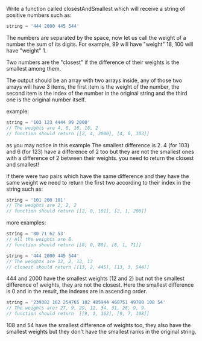 Write a function called closestAndSmallest which will receive a string of positive numbers such as:

```js
string = '444 2000 445 544'
```

The numbers are separated by the space, now let us call the weight of a number the sum of its digits. For example, 99 will have "weight" 18, 100 will have "weight" 1.

Two numbers are the "closest" if the difference of their weights is the smallest among them.

The output should be an array with two arrays inside, any of those two arrays will have 3 items, the first item is the weight of the number, the second item is the index of the number in the original string and the third one is the original number itself.

example:

```js
string = '103 123 4444 99 2000'
// The weights are 4, 6, 16, 18, 2
// function should return [[2, 4, 2000], [4, 0, 103]]
```

as you may notice in this example The smallest difference is 2. 4 (for 103) and 6 (for 123) have a difference of 2 too but they are not the smallest ones with a difference of 2 between their weights. you need to return the closest and smallest!

if there were two pairs which have the same difference and they have the same weight we need to return the first two according to their index in the string such as:

```js
string = '101 200 101'
// The weights are 2, 2, 2
// function should return [[2, 0, 101], [2, 1, 200]]
```

more examples:

```js
string = '80 71 62 53'
// All the weights are 8.
// function should return [[8, 0, 80], [8, 1, 71]]

string = '444 2000 445 544'
// The weights are 12, 2, 13, 13
// closest should return [[13, 2, 445], [13, 3, 544]]
```

444 and 2000 have the smallest weights (12 and 2) but not the smallest difference of weights, they are not the closest. Here the smallest difference is 0 and in the result, the indexes are in ascending order.


```js
string = '239382 162 254765 182 485944 468751 49780 108 54'
// The weights are: 27, 9, 29, 11, 34, 31, 28, 9, 9.
// function should return  [[9, 1, 162], [9, 7, 108]]
```
108 and 54 have the smallest difference of weights too, they also have the smallest weights but they don't have the smallest ranks in the original string.